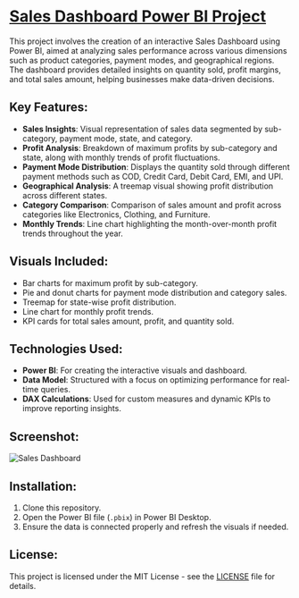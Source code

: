 # <a href="https://app.powerbi.com/view?r=eyJrIjoiNjI0M2FlZDAtNzA5ZS00OWY4LThlNzctYTk5MzJmNmQ5OTg4IiwidCI6IjQ4OGZjOWE4LTU0ZDEtNGJjYS1hYmRiLTUzNmIyNTMxM2ZmZiJ9" target="_blank">Sales Dashboard Power BI Project</a>

This project involves the creation of an interactive Sales Dashboard using Power BI, aimed at analyzing sales performance across various dimensions such as product categories, payment modes, and geographical regions. The dashboard provides detailed insights on quantity sold, profit margins, and total sales amount, helping businesses make data-driven decisions.

## Key Features:
- **Sales Insights**: Visual representation of sales data segmented by sub-category, payment mode, state, and category.
- **Profit Analysis**: Breakdown of maximum profits by sub-category and state, along with monthly trends of profit fluctuations.
- **Payment Mode Distribution**: Displays the quantity sold through different payment methods such as COD, Credit Card, Debit Card, EMI, and UPI.
- **Geographical Analysis**: A treemap visual showing profit distribution across different states.
- **Category Comparison**: Comparison of sales amount and profit across categories like Electronics, Clothing, and Furniture.
- **Monthly Trends**: Line chart highlighting the month-over-month profit trends throughout the year.

## Visuals Included:
- Bar charts for maximum profit by sub-category.
- Pie and donut charts for payment mode distribution and category sales.
- Treemap for state-wise profit distribution.
- Line chart for monthly profit trends.
- KPI cards for total sales amount, profit, and quantity sold.

## Technologies Used:
- **Power BI**: For creating the interactive visuals and dashboard.
- **Data Model**: Structured with a focus on optimizing performance for real-time queries.
- **DAX Calculations**: Used for custom measures and dynamic KPIs to improve reporting insights.

## Screenshot:
![Sales Dashboard](https://github.com/laxmikantmkabra/PowerBI_SalesReport/assets/143458925/5fb2f44a-794a-4597-a514-c0c18b72f023)

## Installation:
1. Clone this repository.
2. Open the Power BI file (`.pbix`) in Power BI Desktop.
3. Ensure the data is connected properly and refresh the visuals if needed.

## License:
This project is licensed under the MIT License - see the [LICENSE](LICENSE) file for details.
